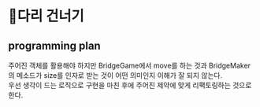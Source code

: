 # 🌈다리 건너기

## programming plan

주어진 객체를 활용해야 하지만 BridgeGame에서 move를 하는 것과 BridgeMaker 의 메소드가 size를 인자로 받는 것이 어떤 의미인지 이해가 잘 되지 않는다.  
우선 생각이 드는 로직으로 구현을 마친 후에 주어진 제약에 맞게 리팩토링하는 것으로 한다.
